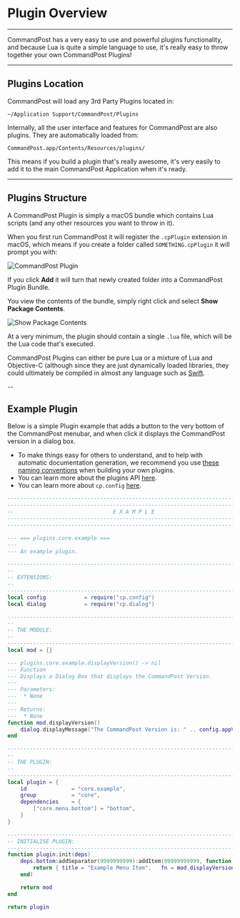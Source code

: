 # Plugin Overview
---

CommandPost has a very easy to use and powerful plugins functionality, and because Lua is quite a simple language to use, it's really easy to throw together your own CommandPost Plugins!

---

## Plugins Location

CommandPost will load any 3rd Party Plugins located in:

`~/Application Support/CommandPost/Plugins`

Internally, all the user interface and features for CommandPost are also plugins. They are automatically loaded from:

`CommandPost.app/Contents/Resources/plugins/`

This means if you build a plugin that's really awesome, it's very easily to add it to the main CommandPost Application when it's ready.

---

## Plugins Structure

A CommandPost Plugin is simply a macOS bundle which contains Lua scripts (and any other resources you want to throw in it).

When you first run CommandPost it will register the `.cpPlugin` extension in macOS, which means if you create a folder called `SOMETHING.cpPlugin` it will prompt you with:

![CommandPost Plugin](https://dev.commandpost.io/images/cpplugin.png)

If you click **Add** it will turn that newly created folder into a CommandPost Plugin Bundle.

You view the contents of the bundle, simply right click and select **Show Package Contents**.

![Show Package Contents](https://dev.commandpost.io/images/show-package-contents.png)

At a very minimum, the plugin should contain a single `.lua` file, which will be the Lua code that's executed.

CommandPost Plugins can either be pure Lua or a mixture of Lua and Objective-C (although since they are just dynamically loaded libraries, they could ultimately be compiled in almost any language such as [Swift](https://developer.apple.com/swift/).

--

## Example Plugin

Below is a simple Plugin example that adds a button to the very bottom of the CommandPost menubar, and when click it displays the CommandPost version in a dialog box.

* To make things easy for others to understand, and to help with automatic documentation generation, we recommend you use [these naming conventions](https://dev.commandpost.io/naming_conventions.html) when building your own plugins.
* You can learn more about the plugins API [here](https://dev.commandpost.io/api/cp/cp.plugins.html).
* You can learn more about `cp.config` [here](https://dev.commandpost.io/api/cp/cp.config.html).

```lua
--------------------------------------------------------------------------------
--------------------------------------------------------------------------------
--                               E X A M P L E                                --
--------------------------------------------------------------------------------
--------------------------------------------------------------------------------

--- === plugins.core.example ===
---
--- An example plugin.

--------------------------------------------------------------------------------
--
-- EXTENSIONS:
--
--------------------------------------------------------------------------------
local config			= require("cp.config")
local dialog			= require("cp.dialog")

--------------------------------------------------------------------------------
--
-- THE MODULE:
--
--------------------------------------------------------------------------------
local mod = {}

--- plugins.core.example.displayVersion() -> nil
--- Function
--- Displays a Dialog Box that displays the CommandPost Version.
---
--- Parameters:
---  * None
---
--- Returns:
---  * None
function mod.displayVersion()
	dialog.displayMessage("The CommandPost Version is: " .. config.appVersion)
end

--------------------------------------------------------------------------------
--
-- THE PLUGIN:
--
--------------------------------------------------------------------------------
local plugin = {
	id				= "core.example",
	group			= "core",
	dependencies	= {
		["core.menu.bottom"] = "bottom",
	}
}

--------------------------------------------------------------------------------
-- INITIALISE PLUGIN:
--------------------------------------------------------------------------------
function plugin.init(deps)
	deps.bottom:addSeparator(9999999999):addItem(99999999999, function()
		return { title = "Example Menu Item",	fn = mod.displayVersion }
	end)

	return mod
end

return plugin
```